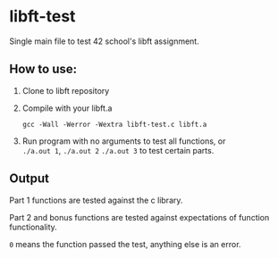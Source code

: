 # libft-test
Single main file to test 42 school's libft assignment.

## How to use:
1. Clone to libft repository

2. Compile with your libft.a

	``` gcc -Wall -Werror -Wextra libft-test.c libft.a ```
    
3. Run program with no arguments to test all functions, or  
```./a.out 1```, ```./a.out 2``` ```./a.out 3``` to test certain parts.

## Output
Part 1 functions are tested against the c library.

Part 2 and bonus functions are tested against expectations of function functionality.

```0``` means the function passed the test, anything else is an error.
